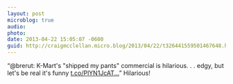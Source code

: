 ```yaml
---
layout: post
microblog: true
audio: 
photo: 
date: 2013-04-22 15:05:07 -0600
guid: http://craigmcclellan.micro.blog/2013/04/22/t326441559501467648.html
---
```

“@brerut: K-Mart's "shipped my pants" commercial is hilarious. . . edgy, but let's be real it's funny  [t.co/PlYN1JcAT...](http://t.co/PlYN1JcATy)” Hilarious!
